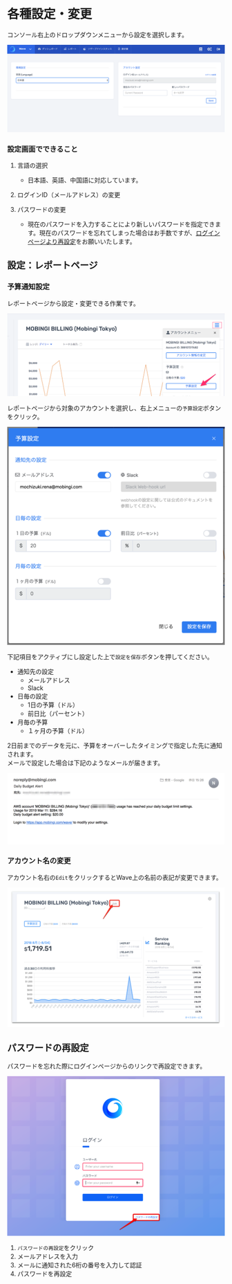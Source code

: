 # 各種設定・変更

コンソール右上のドロップダウンメニューから設定を選択します。

![](../.gitbook/assets/sukurnshotto-2019-03-13-102548.png)

### 設定画面でできること

1. 言語の選択

   * 日本語、英語、中国語に対応しています。

2. ログインID（メールアドレス）の変更 
3. パスワードの変更
   * 現在のパスワードを入力することにより新しいパスワードを指定できます。現在のパスワードを忘れてしまった場合はお手数ですが、[ログインページより再設定](https://docs.mobingi.com/v/wave/mobingi-wave/settings#resetpw)をお願いいたします。

## 設定：レポートページ

### 予算通知設定

レポートページから設定・変更できる作業です。

![](../.gitbook/assets/bannersandalertstomobingiwave.png)

レポートページから対象のアカウントを選択し、右上メニューの`予算設定`ボタンをクリック。

![](../.gitbook/assets/sukurnshotto-2019-03-13-102958.png)

下記項目をアクティブにし設定した上で`設定を保存`ボタンを押してください。

* 通知先の設定 
  * メールアドレス
  * Slack 
* 日毎の設定
  * 1日の予算（ドル）
  * 前日比（パーセント）
* 月毎の予算
  * １ヶ月の予算（ドル）

2日前までのデータを元に、予算をオーバーしたタイミングで指定した先に通知されます。  
メールで設定した場合は下記のようなメールが届きます。

![](../.gitbook/assets/nosurumonoka5198tsukarimashita.png)

### アカウント名の変更

アカウント名右の`Edit`をクリックするとWave上の名前の表記が変更できます。

![](../.gitbook/assets/image%20%282%29.png)

## パスワードの再設定 <a id="resetpw"></a>

パスワードを忘れた際にログインページからのリンクで再設定できます。

![](../.gitbook/assets/snip20180910_1.png)

1. `パスワードの再設定`をクリック
2. メールアドレスを入力
3. メールに通知された6桁の番号を入力して認証
4. パスワードを再設定

